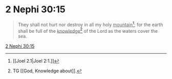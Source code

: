 # 2 Nephi 30:15

> They shall not hurt nor destroy in all my holy <u>mountain</u>[^a]; for the earth shall be full of the <u>knowledge</u>[^b] of the Lord as the waters cover the sea.

[2 Nephi 30:15](https://www.churchofjesuschrist.org/study/scriptures/bofm/2-ne/30?lang=eng&id=p15#p15)


[^a]: [[Joel 2.1|Joel 2:1.]]
[^b]: TG [[God, Knowledge about]].
